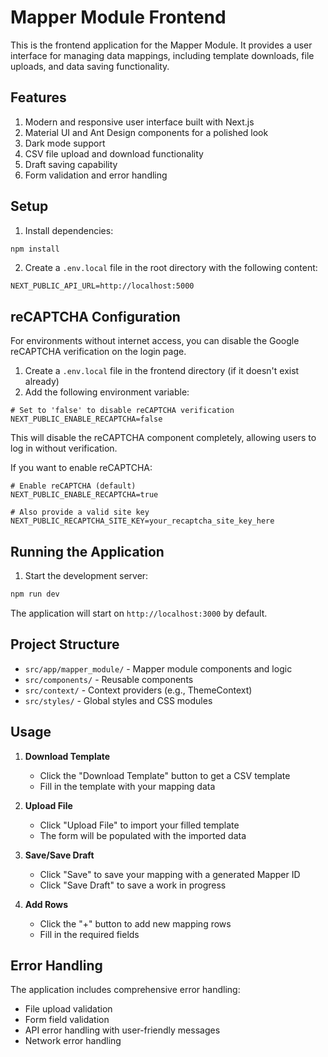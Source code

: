 # Mapper Module Frontend

This is the frontend application for the Mapper Module. It provides a user interface for managing data mappings, including template downloads, file uploads, and data saving functionality.

## Features

1. Modern and responsive user interface built with Next.js
2. Material UI and Ant Design components for a polished look
3. Dark mode support
4. CSV file upload and download functionality
5. Draft saving capability
6. Form validation and error handling

## Setup

1. Install dependencies:
```bash
npm install
```

2. Create a `.env.local` file in the root directory with the following content:
```
NEXT_PUBLIC_API_URL=http://localhost:5000
```

## reCAPTCHA Configuration

For environments without internet access, you can disable the Google reCAPTCHA verification on the login page.

1. Create a `.env.local` file in the frontend directory (if it doesn't exist already)
2. Add the following environment variable:

```
# Set to 'false' to disable reCAPTCHA verification
NEXT_PUBLIC_ENABLE_RECAPTCHA=false
```

This will disable the reCAPTCHA component completely, allowing users to log in without verification.

If you want to enable reCAPTCHA:

```
# Enable reCAPTCHA (default)
NEXT_PUBLIC_ENABLE_RECAPTCHA=true

# Also provide a valid site key
NEXT_PUBLIC_RECAPTCHA_SITE_KEY=your_recaptcha_site_key_here
```

## Running the Application

1. Start the development server:
```bash
npm run dev
```

The application will start on `http://localhost:3000` by default.

## Project Structure

- `src/app/mapper_module/` - Mapper module components and logic
- `src/components/` - Reusable components
- `src/context/` - Context providers (e.g., ThemeContext)
- `src/styles/` - Global styles and CSS modules

## Usage

1. **Download Template**
   - Click the "Download Template" button to get a CSV template
   - Fill in the template with your mapping data

2. **Upload File**
   - Click "Upload File" to import your filled template
   - The form will be populated with the imported data

3. **Save/Save Draft**
   - Click "Save" to save your mapping with a generated Mapper ID
   - Click "Save Draft" to save a work in progress

4. **Add Rows**
   - Click the "+" button to add new mapping rows
   - Fill in the required fields

## Error Handling

The application includes comprehensive error handling:
- File upload validation
- Form field validation
- API error handling with user-friendly messages
- Network error handling
